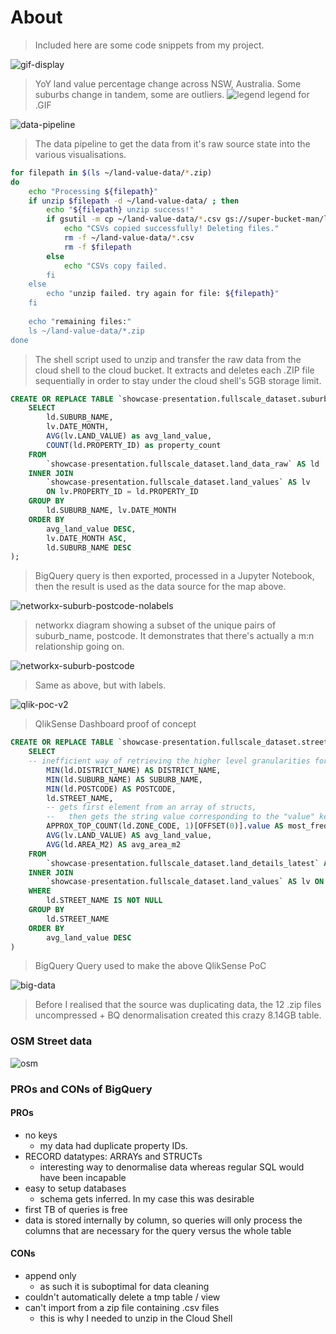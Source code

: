 # About
> Included here are some code snippets from my project.

![gif-display](https://raw.githubusercontent.com/omgardner/qgis-land-value-code/master/images/QGIS-yoy-change-land-value.gif)
> YoY land value percentage change across NSW, Australia. Some suburbs change in tandem, some are outliers. 
![legend](https://raw.githubusercontent.com/omgardner/qgis-land-value-code/master/images/image35.png)
> legend for .GIF

![data-pipeline](https://raw.githubusercontent.com/omgardner/qgis-land-value-code/master/images/final-data-pipeline.png)


> The data pipeline to get the data from it's raw source state into the various visualisations.


```bash
for filepath in $(ls ~/land-value-data/*.zip)
do
	echo "Processing ${filepath}"
	if unzip $filepath -d ~/land-value-data/ ; then
		echo "${filepath} unzip success!"
		if gsutil -m cp ~/land-value-data/*.csv gs://super-bucket-man/land-value-data ; then
			echo "CSVs copied successfully! Deleting files."
            rm -f ~/land-value-data/*.csv
			rm -f $filepath
		else
			echo "CSVs copy failed.
		fi
	else
		echo "unzip failed. try again for file: ${filepath}"
	fi
	
	echo "remaining files:"
	ls ~/land-value-data/*.zip
done

```

> The shell script used to unzip and transfer the raw data from the cloud shell to the cloud bucket. It extracts and deletes each .ZIP file sequentially in order to stay under the  cloud shell's 5GB storage limit.


```sql
CREATE OR REPLACE TABLE `showcase-presentation.fullscale_dataset.suburb_aggregated_data` AS (
    SELECT
        ld.SUBURB_NAME, 
        lv.DATE_MONTH, 
        AVG(lv.LAND_VALUE) as avg_land_value,
        COUNT(ld.PROPERTY_ID) as property_count
    FROM 
        `showcase-presentation.fullscale_dataset.land_data_raw` AS ld
    INNER JOIN
        `showcase-presentation.fullscale_dataset.land_values` AS lv
        ON lv.PROPERTY_ID = ld.PROPERTY_ID
    GROUP BY
        ld.SUBURB_NAME, lv.DATE_MONTH
    ORDER BY 
        avg_land_value DESC, 
        lv.DATE_MONTH ASC, 
        ld.SUBURB_NAME DESC
);
```
> BigQuery query is then exported, processed in a Jupyter Notebook, then the result is used as the data source for the map above.

![networkx-suburb-postcode-nolabels](https://raw.githubusercontent.com/omgardner/qgis-land-value-code/master/images/suburb-postcode-nolabels-network.png)
> networkx diagram showing a subset of the unique pairs of suburb_name, postcode. It demonstrates that there's actually a m:n relationship going on.

![networkx-suburb-postcode](https://raw.githubusercontent.com/omgardner/qgis-land-value-code/master/images/suburb-postcode-network.png)
> Same as above, but with labels.

![qlik-poc-v2](https://raw.githubusercontent.com/omgardner/qgis-land-value-code/master/images/qlik-dash.png)
> QlikSense Dashboard proof of concept

```sql
CREATE OR REPLACE TABLE `showcase-presentation.fullscale_dataset.street_name_agg_table` AS (
    SELECT
    -- inefficient way of retrieving the higher level granularities for the STREET_NAME
        MIN(ld.DISTRICT_NAME) AS DISTRICT_NAME, 
        MIN(ld.SUBURB_NAME) AS SUBURB_NAME, 
        MIN(ld.POSTCODE) AS POSTCODE, 
        ld.STREET_NAME, 
        -- gets first element from an array of structs, 
        --   then gets the string value corresponding to the "value" key
        APPROX_TOP_COUNT(ld.ZONE_CODE, 1)[OFFSET(0)].value AS most_frequent_zone_code,
        AVG(lv.LAND_VALUE) AS avg_land_value,
        AVG(ld.AREA_M2) AS avg_area_m2
    FROM 
        `showcase-presentation.fullscale_dataset.land_details_latest` AS ld
    INNER JOIN 
        `showcase-presentation.fullscale_dataset.land_values` AS lv ON lv.PROPERTY_ID = ld.PROPERTY_ID
    WHERE 
        ld.STREET_NAME IS NOT NULL
    GROUP BY 
        ld.STREET_NAME
    ORDER BY
        avg_land_value DESC
) 
```
> BigQuery Query used to make the above QlikSense PoC

![big-data](https://raw.githubusercontent.com/omgardner/qgis-land-value-code/master/images/image-20210609101859073.png)
> Before I realised that the source was duplicating data, the 12 .zip files uncompressed + BQ denormalisation created this crazy 8.14GB table.
### OSM Street data
![osm](https://raw.githubusercontent.com/omgardner/qgis-land-value-code/master/images/image42-1.png)


### PROs and CONs of BigQuery
#### PROs
- no keys
    - my data had duplicate property IDs.
- RECORD datatypes: ARRAYs and STRUCTs
    - interesting way to denormalise data whereas regular SQL would have been incapable
- easy to setup databases
    - schema gets inferred. In my case this was desirable
- first TB of queries is free
- data is stored internally by column, so queries will only process the columns that are necessary for the query versus the whole table
#### CONs
- append only
    - as such it is suboptimal for data cleaning
- couldn't automatically delete a tmp table / view
- can't import from a zip file containing .csv files
    - this is why I needed to unzip in the Cloud Shell
